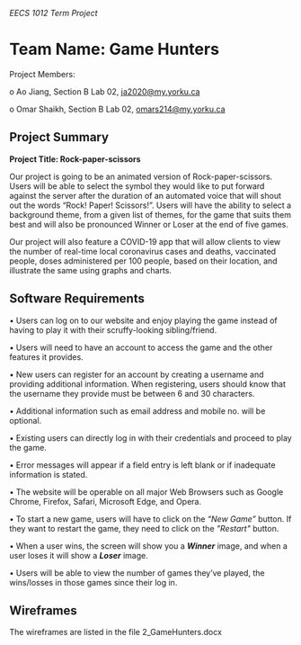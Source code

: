 *EECS 1012 Term Project*


# Team Name: Game Hunters


Project Members:

o	Ao Jiang, Section B Lab 02, ja2020@my.yorku.ca

o	Omar Shaikh, Section B Lab 02, omars214@my.yorku.ca

## Project Summary

										
**Project Title: Rock-paper-scissors**


Our project is going to be an animated version of Rock-paper-scissors. Users will be able to select the symbol they would like to put forward against the server after the duration of an automated voice that will shout out the words “Rock! Paper! Scissors!”. Users will have the ability to select a background theme, from a given list of themes, for the game that suits them best and will also be pronounced Winner or Loser at the end of five games.

Our project will also feature a COVID-19 app that will allow clients to view the number of real-time local coronavirus cases and deaths, vaccinated people, doses administered per 100 people, based on their location, and illustrate the same using graphs and charts.





## Software Requirements

•	Users can log on to our website and enjoy playing the game instead of having to play it with their scruffy-looking sibling/friend.

•	Users will need to have an account to access the game and the other features it provides.

•	New users can register for an account by creating a username and providing additional information. When registering, users should know that the username they provide must be between 6 and 30 characters.

•	Additional information such as email address and mobile no. will be optional.

•	Existing users can directly log in with their credentials and proceed to play the game.

•	Error messages will appear if a field entry is left blank or if inadequate information is stated.

•	The website will be operable on all major Web Browsers such as Google Chrome, Firefox, Safari, Microsoft Edge, and Opera.

•	To start a new game, users will have to click on the *“New Game”* button. If they want to restart the game, they need to click on the *"Restart"*                  button.

•       When a user wins, the screen will show you a ***Winner*** image, and when a user loses it will show a ***Loser*** image.

•	Users will be able to view the number of games they’ve played, the wins/losses in those games since their log in.



## Wireframes

The wireframes are listed in the file 2_GameHunters.docx
